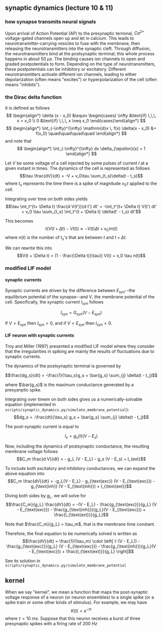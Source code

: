 ## synaptic dynamics (lecture 10 & 11)

### how synapse transmits neural signals
Upon arrival of Action Potential (AP) to the presynaptic terminal, $Ca^{2+}$ voltage-gated channels open up and let in calcium. This leads to neurotransmitter-carrying vesicles to fuse with the membrane, then releasing the neurotransmitters into the synaptic cleft. Through diffusion, the neurotransmitters bind at the postsynaptic terminal; this whole process happens in about $50 \ \mu s$. The binding causes ion channels to open and graded postpotentials to form. Depending on the type of neurotransmitters, these postpotentials can be inhibitory or excitatory. Different neurotransmitters activate different ion channels, leading to either depolarization (often means "excites") or hyperpolarization of the cell (often means "inhibits").

### the Dirac delta function

It is defined as follows
$$
\begin{align*}
\delta (x - x_0) &\equiv \begin{cases}
                  \infty &\text{if} \,\,\, x = x_0 \\
                  0      &\text{if} \,\,\, x \neq x_0
                  \end{cases}\end{align*}
$$
$$
\begin{align*}
\int_{-\infty}^{\infty} \mathrm{d}x \, f(x) \delta(x - x_0) &= f(x_0) \quad\quad\quad\quad
\end{align*}
$$
and note that
$$
\begin{align*}
\int_{-\infty}^{\infty} dx \delta_{\epsilon}(x) = 1
\end{align*}
$$

Let $V$ be some voltage of a cell injected by some pulses of current $I$ at a given instant in times. The dynamics of the cell is represented as follows
$$\tau \frac{dV}{dt} = -V + v_0\tau \sum_{t_s}\delta(t - t_s)$$
where $t_s$ represents the time there is a spike of magnitude $v_0\tau$ applied to the cell.

Integrating over time on both sides yields
$$\tau \int_t^{t+ \Delta t} \frac{d V(t')}{d t'} dt' = -\int_t^{t+ \Delta t} V(t') dt' + v_0 \tau \sum_{t_s} \int_t^{t + \Delta t} \delta(t' - t_s) dt'$$

This becomes $$\tau (V(t+ \Delta t) - V(t)) \approx - V(t)\Delta t + v_0 \tau n(t)$$
where $n(t)$ is the number of $t_s$'s that are between $t$ and $t + \Delta t$.

We can rewrite this into
$$V(t + \Delta t) = (1 - \frac{\Delta t}{\tau}) V(t) + v_0 \tau n(t)$$

### modified LIF model

#### synaptic currents
Synaptic currents are driven by the difference between $E_{syn}$--the equilibrium potential of the synapse--and $V$, the membrane potential of the cell. Specifically, the synaptic current $I_{syn}$ follows

$$I_{syn} = G_{syn} (V - E_{syn})$$

If $V> E_{syn}$ then $I_{syn}>0$, and  if $V< E_{syn}$ then $I_{syn}<0$.

#### LIF neuron with synaptic currents

Troy and Miller (1997) presented a modified LIF model where they consider that the irregularities in spiking are mainly the results of fluctuations due to synaptic currents.

The dynamics of the postsynaptic terminal is governed by

$$\frac{dg_s}{dt} = -\frac{1}{\tau_s}g_s + \bar{g_s} \sum_{j} \delta(t - t_j)$$

where $\bar{g_s}$ is the maximum conductance generated by a presyanptic spike.

Integrating over timem on both sides gives us a numerically-solvable equation (implemented in `scripts/synaptic_dynamics.py/simulate_membrane_potential`):
$$dg_s = -\frac{dt}{\tau_s} g_s + \bar{g_s} \sum_{j} \delta(t - t_j)$$

The post-synaptic current is equal to

$$I_s = g_s (t) (V - E_s)$$

Now, including the dynamics of postsynaptic conductance, the resulting membrane voltage follows
$$C_m \frac{d V}{dt} = - g_L (V - E_L) - g_s (V - E_s) + I_{ext}$$

To include both excitatory and inhibitory conductances, we can expand the above equation into
$$C_m \frac{dV}{dt} = -g_L(V - E_L) - g_{\text{exc}} (V - E_{\text{exc}}) - g_{\text{inh}} (V - E_{\text{inh}}) + I_{\text{ext}}$$

Diving both sides by $g_L$, we will solve for
$$\frac{C_m}{g_L} \frac{dV}{dt} = -(V - E_L) - \frac{g_{\text{exc}}}{g_L} (V - E_{\text{exc}}) - \frac{g_{\text{inh}}}{g_L}(V - E_{\text{exc}}) + \frac{I_{\text{ext}}}{g_L}$$

Note that $\frac{C_m}{g_L} = \tau_m$, that is the membrane time constant.

Therefore, the final equation to be numerically solved is written as
$$\frac{dV}{dt} = \frac{1}{\tau_m} \cdot \left[ (-(V - E_L)) - \frac{g_{\text{exc}}}{g_L} (V - E_{\text{exc}}) - \frac{g_{\text{inh}}}{g_L}(V - E_{\text{exc}}) + \frac{I_{\text{ext}}}{g_L} \right]$$

See its solution in `scripts/synaptic_dynamics.py/simulate_membrane_potential`

## kernel
When we say "kernel", we mean a function that maps the post-synaptic voltage response of a neuron (or neuron ensembles) to a single spike (or a spike train or some other kinds of stimulus). For example, we may have $$K(t) = e^{-t\tau}$$ where $\tau = 10 \ ms$. Suppose that this neuron receives a burst of three presynaptic spikes with a firing rate of $200 \ Hz$